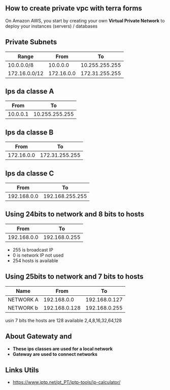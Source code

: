 ## How to create private vpc with terra forms
On Amazon AWS, you start by creating your own **Virtual Private Network** to deploy your instances (servers) / databases

## Private Subnets ##

|Range|From|To|
|----|-----|-------|
|10.0.0.0/8|10.0.0.0|10.255.255.255|
|172.16.0.0/12|172.16.0.0|172.31.255.255|

## Ips da classe A
|From|To|
|----|-----|
|10.0.0.1|10.255.255.255|

## Ips da classe B
|From|To|
|----|-----|
|172.16.0.0|172.31.255.255|

## Ips da classe C
|From|To|
|----|-----|
|192.168.0.0|192.168.255.255|

## Using 24bits to network and 8 bits to hosts
|From|To|
|----|-----|
|192.168.0.0|192.168.0.255|

* 255 is broadcast IP
* 0 is network IP not used
* 254 hosts is available


## Using 25bits to network and 7 bits to hosts

|Name|From|To|
|----|----|-----|
|NETWORK A|192.168.0.0|192.168.0.127|
|NETWORK b|192.168.0.128|192.168.0.255|

usin 7 bits the hosts are 128 available
2,4,8,16,32,64,128

## About Gatewaty and 
* **These ips classes are used for a local network**
* **Gateway are used to connect networks**

## Links Utils
* https://www.iptp.net/pt_PT/iptp-tools/ip-calculator/





